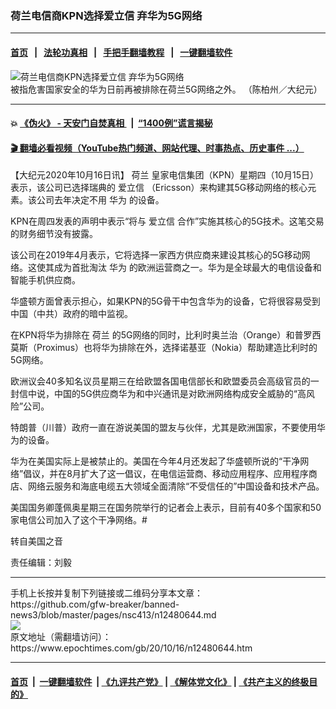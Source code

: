 ### 荷兰电信商KPN选择爱立信 弃华为5G网络
------------------------

#### [首页](https://github.com/gfw-breaker/banned-news3/blob/master/README.md) &nbsp;&nbsp;|&nbsp;&nbsp; [法轮功真相](https://github.com/begood0513/basic/blob/master/README.md)  &nbsp;&nbsp;|&nbsp;&nbsp; [手把手翻墙教程](https://github.com/gfw-breaker/guides/wiki)  &nbsp;&nbsp;|&nbsp;&nbsp; [一键翻墙软件](https://github.com/gfw-breaker/nogfw/blob/master/README.md)  



<div><img alt="荷兰电信商KPN选择爱立信 弃华为5G网络" class="attachment-djy_600_400 size-djy_600_400 wp-post-image" src="https://i.epochtimes.com/assets/uploads/2020/10/e3ce8987f42a7e57e4e2965d6e03b16f-600x400.jpg"/>
<div class="caption">
 被指危害国家安全的华为日前再被排除在荷兰5G网络之外。 （陈柏州／大纪元）
</div></div><hr/>

#### 💥 [《伪火》 - 天安门自焚真相 ](http://158.247.195.190:10000/videos/blog/weihuo.html)&nbsp; |&nbsp; [“1400例”谎言揭秘  ](http://158.247.195.190:10000/videos/blog/jiexi1400.html)

#### [ 🎬  翻墙必看视频（YouTube热门频道、网站代理、时事热点、历史事件 ...）](https://github.com/gfw-breaker/links/blob/master/banned.md)

<div><p>
 【大纪元2020年10月16日讯】
 <ok href="https://www.epochtimes.com/gb/tag/%E8%8D%B7%E5%85%B0.html">
  荷兰
 </ok>
 皇家电信集团（KPN）星期四（10月15日）表示，该公司已选择瑞典的
 <ok href="https://www.epochtimes.com/gb/tag/%E7%88%B1%E7%AB%8B%E4%BF%A1.html">
  爱立信
 </ok>
 （Ericsson）来构建其5G移动网络的核心元素。该公司去年决定不用
 <ok href="https://www.epochtimes.com/gb/tag/%E5%8D%8E%E4%B8%BA.html">
  华为
 </ok>
 的设备。
</p>
<p>
 KPN在周四发表的声明中表示“将与
 <ok href="https://www.epochtimes.com/gb/tag/%E7%88%B1%E7%AB%8B%E4%BF%A1.html">
  爱立信
 </ok>
 合作”实施其核心的5G技术。这笔交易的财务细节没有披露。
</p>
<p>
 该公司在2019年4月表示，它将选择一家西方供应商来建设其核心的5G移动网络。这使其成为首批淘汰
 <ok href="https://www.epochtimes.com/gb/tag/%E5%8D%8E%E4%B8%BA.html">
  华为
 </ok>
 的欧洲运营商之一。华为是全球最大的电信设备和智能手机供应商。
</p>
<p>
 华盛顿方面曾表示担心，如果KPN的5G骨干中包含华为的设备，它将很容易受到中国（中共）政府的暗中监视。
</p>
<p>
 在KPN将华为排除在
 <ok href="https://www.epochtimes.com/gb/tag/%E8%8D%B7%E5%85%B0.html">
  荷兰
 </ok>
 的5G网络的同时，比利时奥兰治（Orange）和普罗西莫斯（Proximus）也将华为排除在外，选择诺基亚（Nokia）帮助建造比利时的5G网络。
</p>
<p>
 欧洲议会40多知名议员星期三在给欧盟各国电信部长和欧盟委员会高级官员的一封信中说，中国的5G供应商华为和中兴通讯是对欧洲网络构成安全威胁的“高风险”公司。
</p>
<p>
 特朗普（川普）政府一直在游说美国的盟友与伙伴，尤其是欧洲国家，不要使用华为的设备。
</p>
<p>
 华为在美国实际上是被禁止的。美国在今年4月还发起了华盛顿所说的“干净网络”倡议，并在8月扩大了这一倡议，在电信运营商、移动应用程序、应用程序商店、网络云服务和海底电缆五大领域全面清除“不受信任的”中国设备和技术产品。
</p>
<p>
 美国国务卿蓬佩奥星期三在国务院举行的记者会上表示，目前有40多个国家和50家电信公司加入了这个干净网络。#
</p>
<p>
 转自美国之音
</p>
<p>
 责任编辑：刘毅
</p>
</div>
<hr/>
手机上长按并复制下列链接或二维码分享本文章：<br/>
https://github.com/gfw-breaker/banned-news3/blob/master/pages/nsc413/n12480644.md <br/>
<a href='https://github.com/gfw-breaker/banned-news3/blob/master/pages/nsc413/n12480644.md'><img src='https://github.com/gfw-breaker/banned-news3/blob/master/pages/nsc413/n12480644.md.png'/></a> <br/>
原文地址（需翻墙访问）：https://www.epochtimes.com/gb/20/10/16/n12480644.htm


------------------------
#### [首页](https://github.com/gfw-breaker/banned-news3/blob/master/README.md) &nbsp;|&nbsp; [一键翻墙软件](https://github.com/gfw-breaker/nogfw/blob/master/README.md) &nbsp;| [《九评共产党》](https://github.com/gfw-breaker/9ping.md/blob/master/README.md#九评之一评共产党是什么) | [《解体党文化》](https://github.com/gfw-breaker/jtdwh.md/blob/master/README.md) | [《共产主义的终极目的》](https://github.com/gfw-breaker/gczydzjmd.md/blob/master/README.md)


<img src='http://gfw-breaker.win/banned-news3/pages/nsc413/n12480644.md' width='0px' height='0px'/>
